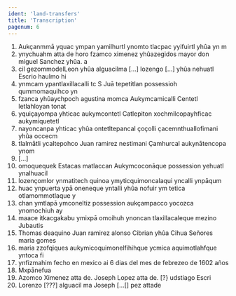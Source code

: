 ```yaml
---
ident: 'land-transfers'
title: 'Transcription'
pagenum: 6
---
```

1.  Aukçanmmā yquac ympan yamilhurtl ynomto tlacpac yyifuirtl yhûa yn m
2.  ynychuahm atta de horo fzamco ximenez yhûazegidos mayor don miguel Sanchez yhûa. a
3.  cil gezommodelLeon yhûa alguacilma [...] lozengo [...] yhûa nehuatl Escrio haulmo hi
4.  ynmcam ypantlaxillacalli tc S Juā tepetitlan possessioh qummomaquihco yn
5.  fzanca yhûaychpoch agustina momca Aukymcamicalli Centetl letlahloyan tonat
6.  yquiçayompa yhticac aukymcontetl Catlepiton xochmilcopayhficac aukymiquetetl
7.  nayoncanpa yhticac yhûa ontetltepancal çoçolli çacemnthuallofimani yhûa occecm
8.  tlalmātli ycaltepohco Juan ramirez nestimani Çamhurcal aukynātencopa ynom
9.  [...]
10.  omoquequek Estacas matlaccan Aukymcoconāque possession yehuatl ynalhuacil
11.  lozençomlor ynmatitech quinoa ymyticquimoncalaqui yncalli ynpāqum 
12.  huac ynpuerta ypā oneneque yntalli yhûa nofuir ym tetica otlamommotlaque y
13.  chan ymtlapā ymconeltiz possession aukçampacco yocozca ynomochiuh ay
14.  maace itkacgakabu ymixpā omoihuh ynoncan tlaxillacaleque mezino Jubautis
15.  Thomas deaquino Juan ramirez alonso Cibrian yhûa Cihua Señores maria gomes 
16.  maria zzofqiques aukymicoquimonelfihihque ycmica aquimotlahfque yntoca fi
17.  ynfizmahim fecho en mexico ai 6 dias del mes de febrezeo de 1602 años
18.  Mxpānefua
19. Azomco Ximenez atta de. Joseph Lopez atta de. [?} udstiago Escri
20. Lorenzo [???] alguacil ma Joseph [...[] pez attade 
